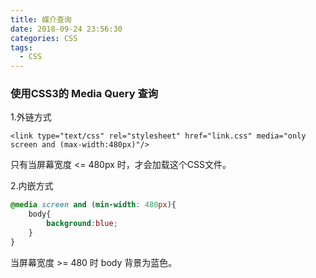```yaml
---
title: 媒介查询
date: 2018-09-24 23:56:30
categories: CSS
tags:
  - CSS
---
```


### 使用CSS3的 Media Query 查询

1.外链方式

```
<link type="text/css" rel="stylesheet" href="link.css" media="only screen and (max-width:480px)"/>
```
只有当屏幕宽度 <= 480px 时，才会加载这个CSS文件。

2.内嵌方式

```css
@media screen and (min-width: 480px){
	body{
		background:blue;
    }
}
```
当屏幕宽度  >= 480 时 body 背景为蓝色。
